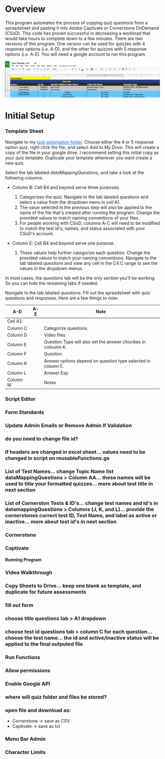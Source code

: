 # Overview

This program automates the process of copying quiz questions from a spreadsheet and pasting it into Adobe Captivate or Cornerstone OnDemand (CSoD). This code has proven successful in decreasing a workload that would take hours to complete down to a few minutes. There are two versions of this program. One version can be used for quizzes with 4 response options (<i>i.e.</i> A-D), and the other for quizzes with 5 response options (<i>i.e.</i> A-E). You will need a google account to run this program.

![Google Sheets png](./assets/quizTemplateA-D.png?raw=true "Google Sheets")

# Initial Setup

### Template Sheet

Navigate to my <a style="color:#0D6EE4" href="https://drive.google.com/open?id=0B5w_Rm6Jrg-PcnBkSDY3aE90cTg">task automation folder</a>.
Choose either the 4 or 5 response option quiz, right click the file, and select <i>Add to My Drive</i>. This will create a copy of the file in your google drive. I recommend setting this initial copy as your quiz template. Duplicate your template whenever you want create a new quiz.


Select the tab labeled <i>dataMappingQuestions</i>, and take a look at the following columns:
* Column B: Cell B4 and beyond serve three purposes.
  1. Categorizes the quiz. Navigate to the tab labeled <i>questions</i> and select a value from the dropdown menu in cell A1.
  2. The value selected in the previous step will also be applied to the name of the file that's created after running the program. Change the provided values to match naming conventions of your files.
  3. For people working with CSoD, columns A-C will need to be modified to match the test  id's, names, and status associated with your CSoD's account.

* Column E: Cell B4 and beyond serve one purpose.
  1. These values help further categorize each question. Change the provided values to match your naming conventions. Navigate to the tab labeled <i>questions</i> and view any cell in the C4:C range to see the values in the dropdown menus.

In most cases, the <i>questions</i> tab will be the only section you'll be working. So you can hide the remaining tabs if needed.

Navigate to the tab labeled <i>questions</i>. Fill out the spreadsheet with quiz questions and responses. Here are a few things to note:

|A-D|A-E|Note|
|---|---|----|
|Cell A1:|||
|Column C|| Categorize questions.|
|Column D|| Video files|
|Column E|| Question Type will also set the answer chocikes in coloumn K.|
|Column F|| Question|
|Column K|| Answer options depend on question type selected in column E.|
|Column L|| Answer Exp|
|Column M|| Notes|



### Script Editor
### Form Standards
### Update Admin Emails or Remove Admin If Validation
### do you need to change file id?
### if headers are changed in excel sheet... values need to be changed in script on reusableFunctions.gs
### List of Test Names... change Topic Name list dataMappingQuestions > Column AA... these names will be used to title your formatted quizzes... more about test title in next section
### List of Cornerston Tests & ID's... change test names and id's in datamappingQuestions > Columns (J, K, and L)... provide the cornerstones correct test ID, Test Name, and label as active or inactive... more about test id's in next section

### Cornerstone
### Captivate

#### Running Program
### Video Walkthrough
### Copy Sheets to Drive... keep one blank as template, and duplicate for future assessments
### fill out form
### choose title questions tab > A1 dropdown
### choose test id questions tab > column C for each question... choose the test name... the id and active/inactive status will be applied to the final outputed file
### Run Functions
### Allow permissions
### Enable Google API
### where will quiz folder and files be stored?
### open file and download as:
  * Cornerstone -> save as CSV
  * Captivate -> save as txt


### Menu Bar Admin
### Character Limits
